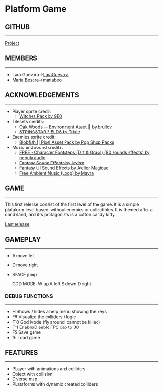 # Platform Game

## GITHUB
---
[Project](https://github.com/LaraGuevara/Platform-game)

## MEMBERS 
---
* Lara Guevara->[LaraGuevara](https://github.com/LaraGuevara)
* Maria Besora->[mariabeo](https://github.com/mariabeo)

## ACKNOWLEDGEMENTS
---
* Player sprite credit:
  * [Witches Pack by 9E0](https://9e0.itch.io/witches-pack)
* Tilesets credits:
  * [Oak Woods — Environment Asset 🍂 by brullov](https://brullov.itch.io/oak-woods)
  * [STRINGSTAR FIELDS by Trixie](https://trixelized.itch.io/starstring-fields)
* Enemies sprite credit:
  * [Blobfish || Pixel Asset Pack by Pop Shop Packs](https://pop-shop-packs.itch.io/blobfish-pixel-asset-pack)
* Music and sound credits:
  * [FREE - Character Footsteps (Dirt & Grass) (80 sounds effects) by nebula audio](https://nebula-audio.itch.io/character-footsteps-rock-grass-pack-1)
  * [Fantasy Sound Effects by ivyism](https://ivyism.itch.io/fantasy-pack)
  * [Fantasy UI Sound Effects by Atelier Magicae](https://ateliermagicae.itch.io/fantasy-ui-sound-effects)
  * [Free Ambient Music (Loop) by Mayra](https://mayragandra.itch.io/freeambientmusic)

## GAME
---
This first release consist of the first level of the game. It is a simple plataform level based, without enemies or collectibles. It is themed after a candyland, and it's protagonists is a cotton candy kitty. 

[Last release](https://github.com/LaraGuevara/Platform-game/releases/download/v.0.1/v.0.1.PixelPioneers-Platformer-Alpha.zip)


## GAMEPLAY
---
* A move left
* D move right
* SPACE jump

  GOD MODE:
  W up
  A left
  S down
  D right

### DEBUG FUNCTIONS 
---
* H Shows / hides a help menu showing the keys
* F9 Visualize the colliders / logic
* F10 God Mode (fly around, cannot be killed)
* F11 Enable/Disable FPS cap to 30
* F5 Save game
* f6 Load game

## FEATURES
---
* PLayer with animations and colliders
* Object with collision
* Diverse map
* PLataforms with dynamic created colliders
